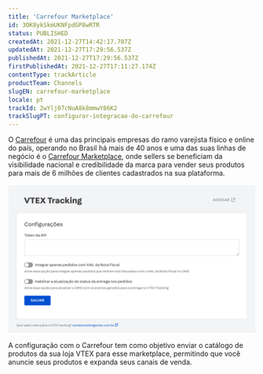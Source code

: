 ```yaml
---
title: 'Carrefour Marketplace'
id: 3OK8ykSkmUKNFpdGP8wRTR
status: PUBLISHED
createdAt: 2021-12-27T14:42:17.787Z
updatedAt: 2021-12-27T17:29:56.537Z
publishedAt: 2021-12-27T17:29:56.537Z
firstPublishedAt: 2021-12-27T17:11:27.174Z
contentType: trackArticle
productTeam: Channels
slugEN: carrefour-marketplace
locale: pt
trackId: 2wYlj07cNuA8k8mmwY86K2
trackSlugPT: configurar-integracao-do-carrefour
---
```


O [Carrefour](https://www.carrefour.com.br/) é uma das principais empresas do ramo varejista físico e online do país, operando no Brasil há mais de 40 anos e uma das suas linhas de negócio é o [Carrefour Marketplace](https://www.carrefour.com.br/marketplace), onde sellers se beneficiam da visibilidade nacional e credibilidade da marca para vender seus produtos para mais de 6 milhões de clientes cadastrados na sua plataforma.

![carrefourmkt](https://raw.githubusercontent.com/vtexdocs/help-center-content/refs/heads/main/_1.jpg)

A configuração com o Carrefour tem como objetivo enviar o catálogo de produtos da sua loja VTEX para esse marketplace, permitindo que você anuncie seus produtos e expanda seus canais de venda.
